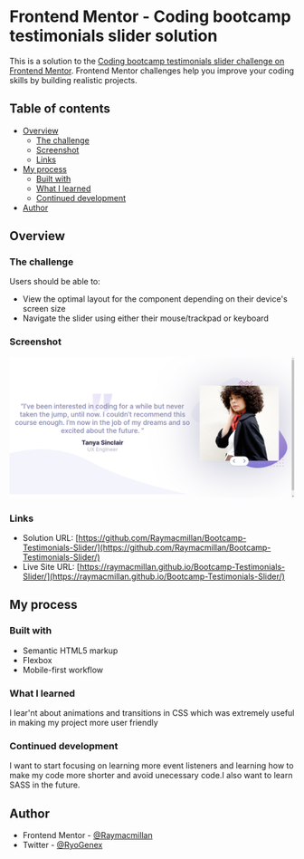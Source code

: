 # Frontend Mentor - Coding bootcamp testimonials slider solution

This is a solution to the [Coding bootcamp testimonials slider challenge on Frontend Mentor](https://www.frontendmentor.io/challenges/coding-bootcamp-testimonials-slider-4FNyLA8JL). Frontend Mentor challenges help you improve your coding skills by building realistic projects. 

## Table of contents

- [Overview](#overview)
  - [The challenge](#the-challenge)
  - [Screenshot](#screenshot)
  - [Links](#links)
- [My process](#my-process)
  - [Built with](#built-with)
  - [What I learned](#what-i-learned)
  - [Continued development](#continued-development)
- [Author](#author)


## Overview

### The challenge

Users should be able to:

- View the optimal layout for the component depending on their device's screen size
- Navigate the slider using either their mouse/trackpad or keyboard

### Screenshot

![](./design/Screenshot_24.png)


### Links

- Solution URL: [https://github.com/Raymacmillan/Bootcamp-Testimonials-Slider/](https://github.com/Raymacmillan/Bootcamp-Testimonials-Slider/)
- Live Site URL: [https://raymacmillan.github.io/Bootcamp-Testimonials-Slider/](https://raymacmillan.github.io/Bootcamp-Testimonials-Slider/)

## My process

### Built with

- Semantic HTML5 markup
- Flexbox
- Mobile-first workflow



### What I learned

I lear'nt about animations and transitions in CSS which was extremely useful in making my project more user friendly


### Continued development

I want to start focusing on learning more event listeners and learning how to make my code more shorter and avoid unecessary code.I also want to learn SASS in the future.


## Author

- Frontend Mentor - [@Raymacmillan](https://www.frontendmentor.io/profile/Raymacmillan)
- Twitter - [@RyoGenex](https://www.twitter.com/RyoGenex)
